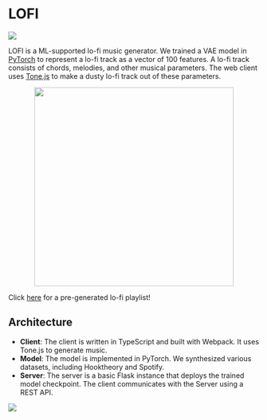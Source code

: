 # LOFI

![](https://github.com/jacbz/lofi/actions/workflows/client.yml/badge.svg)

LOFI is a ML-supported lo-fi music generator. We trained a VAE model in [PyTorch](https://pytorch.org/) to represent a lo-fi track as a vector of 100 features. A lo-fi track consists of chords, melodies, and other musical parameters. The web client uses [Tone.js](https://tonejs.github.io/) to make a dusty lo-fi track out of these parameters.

<p align="center">
  <img src="https://repository-images.githubusercontent.com/377117802/d55ba858-636f-4c44-9195-94971754fec0" width="400px"/>
</p>

Click [here](http://lofi.jacobzhang.de/?default) for a pre-generated lo-fi playlist!

## Architecture

* **Client**: The client is written in TypeScript and built with Webpack. It uses Tone.js to generate music.
* **Model**: The model is implemented in PyTorch. We synthesized various datasets, including Hooktheory and Spotify.
* **Server**: The server is a basic Flask instance that deploys the trained model checkpoint. The client communicates with the Server using a REST API.

![](https://svgshare.com/i/ZG9.svg)